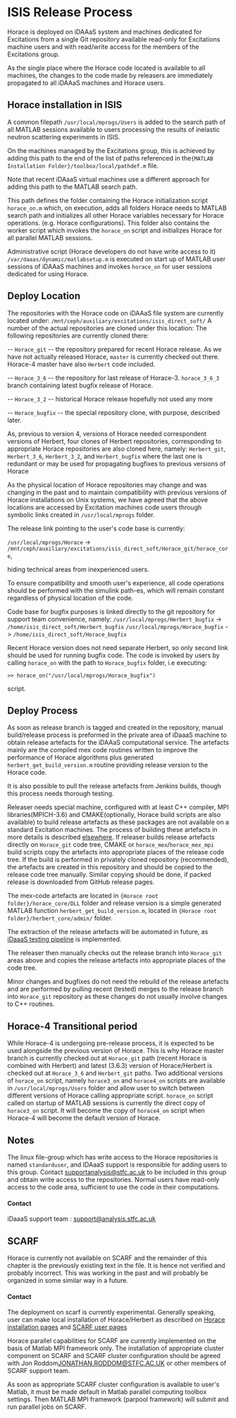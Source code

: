 # ISIS Release Process

Horace is deployed on iDAAaS system and machines dedicated for Excitations from a single Git repository available 
read-only for Excitations machine users and with read/write access for the members of the Excitations group.
 
As the single place where the Horace code located is available to all machines, the changes to the code made by releasers are immediately propagated to all iDAAaS machines and Horace users.

## Horace installation in ISIS

A common filepath `/usr/local/mprogs/Users` is added to the search path of all MATLAB sessions available to users processing the results of inelastic neutron scattering experiments in ISIS.
 
On the machines managed by the Excitations group, this is achieved by adding this path to the end of the list of paths referenced in the`{MATLAB Installation Folder}/toolbox/local/pathdef.m` file. 

Note that recent iDAaaS virtual machines use a different approach for adding this path to the MATLAB search path.

This path defines the folder containing the Horace initialization script `horace_on.m` which, on execution, adds all folders Horace needs to MATLAB search path and initializes all other Horace variables necessary for Horace operations. (e.g. Horace configurations). This folder also contains the worker script which invokes the `horace_on` script and initializes Horace for all parallel MATLAB sessions. 

Administrative script (Horace developers do not have write access to it) `/var/daaas/dynamic/matlabsetup.m` is executed on start up of MATLAB user sessions of iDAAaS machines and invokes `horace_on` for user sessions dedicated for using Horace. 


## Deploy Location
The repositories with the Horace code on iDAAaS file system are currently located under:
`/mnt/ceph/auxiliary/excitations/isis_direct_soft/` 
A number of the actual repositories are cloned under this location:
The following repositories are currently cloned there:

 -- `Horace_git` -- the repository prepared for recent Horace release. As we have not actually released Horace, `master` is currently checked out there. Horace-4 master have also `Herbert` code included.
 
 -- `Horace_3_6` -- the repository for last release of Horace-3. `horace_3_6_3` branch containing latest bugfix release of   Horace.
 
 -- `Horace_3_2` -- historical Horace release hopefully not used any more
 
 -- `Horace_bugfix` -- the special repository clone, with purpose, described later.
 
 As, previous to version 4, versions of Horace needed correspondent versions of Herbert, four clones of Herbert repositories, corresponding to appropriate Horace repositories are also cloned here, namely: `Herbert_git`, `Herbert_3_6`, `Herbert_3_2`, and `Herbert_bugfix` where the last one is redundant or may be used for propagating bugfixes to previous versions of Horace
 
 
As the physical location of Horace repositories may change and was changing in the past and to maintain compatibility with previous versions of Horace installations on Unix systems, we have agreed that the above locations are accessed by Excitation machines code users through symbolic links created in `/usr/local/mprogs` folder.

The release link pointing to the user's code base is currently:

`/usr/local/mprogs/Horace` -> `/mnt/ceph/auxiliary/excitations/isis_direct_soft/Horace_git/horace_core`,

hiding technical areas from inexperienced users.

To ensure compatibility and smooth user's experience, all code operations should be performed with the simulink path-es, which will remain constant regardless of physical location of the code.


Code base for bugfix purposes is linked directly to the git repository for support team convenience, namely:
`/usr/local/mprogs/Herbert_bugfix` -> `/home/isis_direct_soft/Herbert_bugfix`
`/usr/local/mprogs/Horace_bugfix` -> `/home/isis_direct_soft/Horace_bugfix`

Recent Horace version does not need separate Herbert, so only second link should be used for running bugfix code.
The code is invoked by users by calling `horace_on` with the path to `Horace_bugfix` folder, i.e executing: 

`>> horace_on("/usr/local/mprogs/Horace_bugfix")`

script.


## Deploy Process

As soon as release branch is tagged and created in the repository, manual build/release process is preformed in the private area of iDaaaS machine to obtain release artefacts for the iDAAaS computational service. The artefacts mainly are the  compiled mex code routines written to improve the performance of Horace algorithms plus generated `herbert_get_build_version.m` routine providing release version to the Horace code.

It is also possible to pull the release artefacts from Jenkins builds, though this process needs thorough testing. 

Releaser needs special machine, configured with at least C++ compiler, MPI libraries(MPICH-3.6) and CMAKE(optionally, Horace build scripts are also available) to build release artefacts as these packages are not available on a standard Excitation machines. The process of building these artefacts in more details is described [elsewhere](10_build_release_process.md). If releaser builds release artefacts directly on `Horace_git` code tree, CMAKE or `horace_mex`/`horace_mex_mpi` build scripts copy the artefacts into appropriate places of the release code tree. If the build is performed in privately cloned repository (recommended), the artefacts are created in this repository and should be copied to the release code tree manually. Similar copying should be done, if packed release is downloaded from GitHub release pages. 

The mex-code artefacts are located in `{Horace root folder}/horace_core/DLL` folder and release version is a simple generated MATLAB function `herbert_get_build_version.m`, located in `{Horace root folder}/herbert_core/admin/` folder.

The extraction of the release artefacts will be automated in future, as [iDaaaS testing pipeline](https://github.com/pace-neutrons/Horace/issues/271) is implemented.

The releaser then manually checks out the release branch into `Horace_git` areas above and copies the release artefacts into appropriate places of the code tree.

Minor changes and bugfixes do not need the rebuild of the release artefacts and are performed by pulling recent (tested) merges to the release branch into `Horace_git` repository as these changes do not usually involve changes to C++ routines.

## Horace-4 Transitional period

While Horace-4 is undergoing pre-release process, it is expected to be used alongside the previous version of Horace. This is why Horace master branch is currently checked out at `Horace_git` path (recent Horace is combined with Herbert) and latest (3.6.3) version of Horace/Herbert is checked out at `Horace_3_6` and `Herbert_git` paths. 
Two additional versions of `horace_on` script, namely `horace3_on` and `horace4_on` scripts are available in `/usr/local/mprogs/Users` folder and allow user to switch between different versions of Horace calling appropriate script. `horace_on` script called on startup of MATLAB sessions is currently the direct copy of `horace3_on` script.  It will become the copy of `horace4_on` script when Horace-4 will become the default version of Horace.


## Notes

 The linux file-group which has write access to the Horace repositories is named `standarduser`, and IDAaaS support is responsible for adding users to this group. Contact supportanalysis@stfc.ac.uk to be included in this group and obtain write access to the repositories. Normal users have read-only access to the code area, sufficient to use the code in their computations.


#### Contact

iDaaaS support team : support@analysis.stfc.ac.uk


## SCARF

 Horace is currently not available on SCARF and the remainder of this chapter is the previously existing text in the file. It is hence not verified and probably incorrect. This was working in the past and will probably be organized in some similar way in a future. 
 
#### Contact

The deployment on scarf is currently experimental. Generally speaking, user can make local installation of Horace/Herbert as described on [Horace installation pages](http://horace.isis.rl.ac.uk/Download_and_setup) and [SCARF user pages](https://www.scarf.rl.ac.uk/)

Horace parallel capabilities for SCARF are currently implemented on the basis of Matlab MPI framework only. The installation of appropriate cluster component on SCARF and SCARF cluster configuration should be agreed with Jon Roddom<JONATHAN.RODDOM@STFC.AC.UK> or other members of SCARF support team. 

As soon as appropriate SCARF cluster configuration is available to user's Matlab, it must be made default in Matlab parallel computing toolbox settings. Then MATLAB MPI framework (parpool framework) will submit and run parallel jobs on SCARF.


